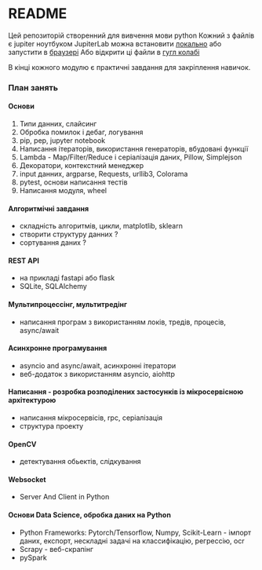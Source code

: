 # README

Цей репозиторій створенний для вивчення мови python
Кожний з файлів є jupiter ноутбуком 
JupiterLab можна встановити [локально](https://jupyter.org/install) або запустити в [браузері](https://jupyter.org/try)
Або відкрити ці файли в [гугл колабі](https://colab.research.google.com/)

В кінці кожного модулю є практичні завдання для закріплення навичок.

### План занять

#### Основи
1. Типи данних, слайсинг
2. Обробка помилок і дебаг, логування
3. pip, pep, jupyter notebook
4. Написання ітераторів, використання генераторів, вбудовані функції
5. Lambda - Map/Filter/Reduce і серіалізація даних, Pillow, Simplejson
6. Декоратори, контекстний менеджер
7. input данних, argparse, Requests, urllib3, Colorama 
8. pytest, основи написання тестів 
9. Написання модуля, wheel

#### Алгоритмічні завдання
- складність алгоритмів, цикли, matplotlib, sklearn
- створити структуру данних ? 
- сортування даних ?

#### REST API
- на прикладі fastapi або flask
- SQLite, SQLAlchemy

#### Мультипроцессінг, мультитредінг
- написання програм з використанням локів, тредів, процесів, async/await

#### Асинхронне програмування
- asyncio and async/await, асинхронні ітератори
- веб-додаток з використанням asyncio, aiohttp

#### Написання - розробка розподілених застосунків із мікросервісною архітектурою
- написання мікросервісів, rpc, серіалізація
- структура проекту

#### OpenCV
- детектування обьектів, слідкування 

#### Websocket
- Server And Client in Python

#### Основи  Data Science,  обробка даних на Python
- Python Frameworks: Pytorch/Tensorflow, Numpy, Scikit-Learn - імпорт даних, експорт, нескладні задачі на классифікацію, регрессію, ocr
- Scrapy - веб-скрапінг
- pySpark


